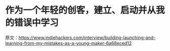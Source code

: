 # 作为一个年轻的创客，建立、启动并从我的错误中学习

原文：<https://www.indiehackers.com/interview/building-launching-and-learning-from-my-mistakes-as-a-young-maker-6a68eced12>